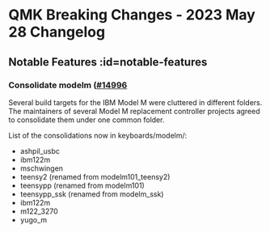 # QMK Breaking Changes - 2023 May 28 Changelog

## Notable Features :id=notable-features

### Consolidate modelm ([#14996](https://github.com/qmk/qmk_firmware/pull/14996)

Several build targets for the IBM Model M were cluttered in different folders.
The maintainers of several Model M replacement controller projects agreed to
consolidate them under one common folder.

List of the consolidations now in keyboards/modelm/:

- ashpil_usbc 
- ibm122m
- mschwingen
- teensy2 (renamed from modelm101_teensy2)
- teensypp (renamed from modelm101)
- teensypp_ssk (renamed from modelm_ssk)
- ibm122m
- m122_3270
- yugo_m

